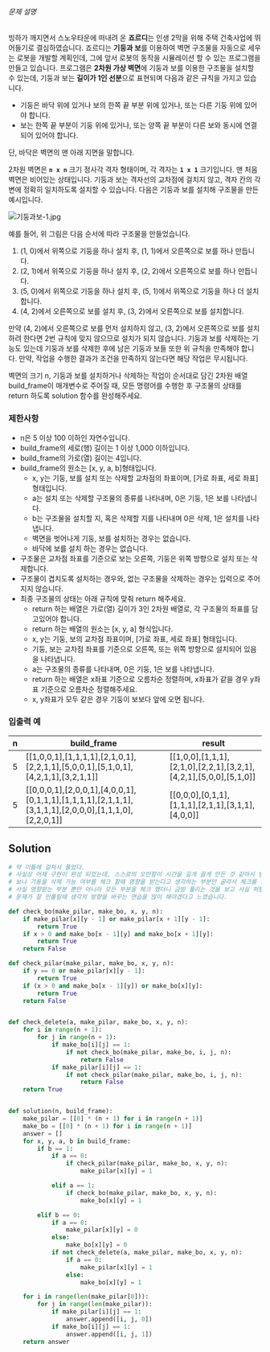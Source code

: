 ###### 문제 설명

빙하가 깨지면서 스노우타운에 떠내려 온 **죠르디**는 인생 2막을 위해 주택 건축사업에 뛰어들기로 결심하였습니다. 죠르디는 **기둥과 보**를 이용하여 벽면 구조물을 자동으로 세우는 로봇을 개발할 계획인데, 그에 앞서 로봇의 동작을 시뮬레이션 할 수 있는 프로그램을 만들고 있습니다.
프로그램은 **2차원 가상 벽면**에 기둥과 보를 이용한 구조물을 설치할 수 있는데, 기둥과 보는 **길이가 1인 선분**으로 표현되며 다음과 같은 규칙을 가지고 있습니다.

- 기둥은 바닥 위에 있거나 보의 한쪽 끝 부분 위에 있거나, 또는 다른 기둥 위에 있어야 합니다.
- 보는 한쪽 끝 부분이 기둥 위에 있거나, 또는 양쪽 끝 부분이 다른 보와 동시에 연결되어 있어야 합니다.

단, 바닥은 벽면의 맨 아래 지면을 말합니다.

2차원 벽면은 **`n x n`** 크기 정사각 격자 형태이며, 각 격자는 **`1 x 1`** 크기입니다. 맨 처음 벽면은 비어있는 상태입니다. 기둥과 보는 격자선의 교차점에 걸치지 않고, 격자 칸의 각 변에 정확히 일치하도록 설치할 수 있습니다. 다음은 기둥과 보를 설치해 구조물을 만든 예시입니다.

![기둥과보-1.jpg](https://grepp-programmers.s3.amazonaws.com/files/production/c453630fa0/834b86e5-6fd0-4d3c-8023-7f853ea4301f.jpg)

예를 들어, 위 그림은 다음 순서에 따라 구조물을 만들었습니다.

1. (1, 0)에서 위쪽으로 기둥을 하나 설치 후, (1, 1)에서 오른쪽으로 보를 하나 만듭니다.
2. (2, 1)에서 위쪽으로 기둥을 하나 설치 후, (2, 2)에서 오른쪽으로 보를 하나 만듭니다.
3. (5, 0)에서 위쪽으로 기둥을 하나 설치 후, (5, 1)에서 위쪽으로 기둥을 하나 더 설치합니다.
4. (4, 2)에서 오른쪽으로 보를 설치 후, (3, 2)에서 오른쪽으로 보를 설치합니다.

만약 (4, 2)에서 오른쪽으로 보를 먼저 설치하지 않고, (3, 2)에서 오른쪽으로 보를 설치하려 한다면 2번 규칙에 맞지 않으므로 설치가 되지 않습니다. 기둥과 보를 삭제하는 기능도 있는데 기둥과 보를 삭제한 후에 남은 기둥과 보들 또한 위 규칙을 만족해야 합니다. 만약, 작업을 수행한 결과가 조건을 만족하지 않는다면 해당 작업은 무시됩니다.

벽면의 크기 n, 기둥과 보를 설치하거나 삭제하는 작업이 순서대로 담긴 2차원 배열 build_frame이 매개변수로 주어질 때, 모든 명령어를 수행한 후 구조물의 상태를 return 하도록 solution 함수를 완성해주세요.

### 제한사항

- n은 5 이상 100 이하인 자연수입니다.
- build_frame의 세로(행) 길이는 1 이상 1,000 이하입니다.
- build_frame의 가로(열) 길이는 4입니다.
- build_frame의 원소는 [x, y, a, b]형태입니다.
  - x, y는 기둥, 보를 설치 또는 삭제할 교차점의 좌표이며, [가로 좌표, 세로 좌표] 형태입니다.
  - a는 설치 또는 삭제할 구조물의 종류를 나타내며, 0은 기둥, 1은 보를 나타냅니다.
  - b는 구조물을 설치할 지, 혹은 삭제할 지를 나타내며 0은 삭제, 1은 설치를 나타냅니다.
  - 벽면을 벗어나게 기둥, 보를 설치하는 경우는 없습니다.
  - 바닥에 보를 설치 하는 경우는 없습니다.
- 구조물은 교차점 좌표를 기준으로 보는 오른쪽, 기둥은 위쪽 방향으로 설치 또는 삭제합니다.
- 구조물이 겹치도록 설치하는 경우와, 없는 구조물을 삭제하는 경우는 입력으로 주어지지 않습니다.
- 최종 구조물의 상태는 아래 규칙에 맞춰 return 해주세요.
  - return 하는 배열은 가로(열) 길이가 3인 2차원 배열로, 각 구조물의 좌표를 담고있어야 합니다.
  - return 하는 배열의 원소는 [x, y, a] 형식입니다.
  - x, y는 기둥, 보의 교차점 좌표이며, [가로 좌표, 세로 좌표] 형태입니다.
  - 기둥, 보는 교차점 좌표를 기준으로 오른쪽, 또는 위쪽 방향으로 설치되어 있음을 나타냅니다.
  - a는 구조물의 종류를 나타내며, 0은 기둥, 1은 보를 나타냅니다.
  - return 하는 배열은 x좌표 기준으로 오름차순 정렬하며, x좌표가 같을 경우 y좌표 기준으로 오름차순 정렬해주세요.
  - x, y좌표가 모두 같은 경우 기둥이 보보다 앞에 오면 됩니다.

### 입출력 예

| n    | build_frame                                                  | result                                                       |
| ---- | ------------------------------------------------------------ | ------------------------------------------------------------ |
| 5    | [[1,0,0,1],[1,1,1,1],[2,1,0,1],[2,2,1,1],[5,0,0,1],[5,1,0,1],[4,2,1,1],[3,2,1,1]] | [[1,0,0],[1,1,1],[2,1,0],[2,2,1],[3,2,1],[4,2,1],[5,0,0],[5,1,0]] |
| 5    | [[0,0,0,1],[2,0,0,1],[4,0,0,1],[0,1,1,1],[1,1,1,1],[2,1,1,1],[3,1,1,1],[2,0,0,0],[1,1,1,0],[2,2,0,1]] | [[0,0,0],[0,1,1],[1,1,1],[2,1,1],[3,1,1],[4,0,0]]            |

## Solution

```python
# 약 이틀에 걸쳐서 풀었다.
# 사실상 어제 구현이 완성 되었는데, 스스로의 오만함이 시간을 길게 끌게 만든 것 같아서 반성하는 중이다.
# 보나 기둥을 삭제 가능 여부를 체크 할때 영향을 받는다고 생각하는 부분만 골라서 체크를 했을때 계속 실패하였다.
# 사실 영향받는 부분 뿐만 아니라 모든 부분을 체크 했더니 금방 풀리는 것을 보고 사실 허탈했다.
# 문제가 잘 안풀릴때 생각의 방향을 바꾸는 연습을 많이 해야겠다고 느꼈습니다.

def check_bo(make_pilar, make_bo, x, y, n):
    if make_pilar[x][y - 1] or make_pilar[x + 1][y - 1]:
        return True
    if x > 0 and make_bo[x - 1][y] and make_bo[x + 1][y]:
        return True
    return False

def check_pilar(make_pilar, make_bo, x, y, n):
    if y == 0 or make_pilar[x][y - 1]:
        return True
    if (x > 0 and make_bo[x - 1][y]) or make_bo[x][y]:
        return True
    return False


def check_delete(a, make_pilar, make_bo, x, y, n):
    for i in range(n + 1):
        for j in range(n + 1):
            if make_bo[i][j] == 1:
                if not check_bo(make_pilar, make_bo, i, j, n):
                    return False
            if make_pilar[i][j] == 1:
                if not check_pilar(make_pilar, make_bo, i, j, n):
                    return False
    return True


def solution(n, build_frame):
    make_pilar = [[0] * (n + 1) for i in range(n + 1)]
    make_bo = [[0] * (n + 1) for i in range(n + 1)]
    answer = []
    for x, y, a, b in build_frame:
        if b == 1:
            if a == 0:
                if check_pilar(make_pilar, make_bo, x, y, n):
                    make_pilar[x][y] = 1

            elif a == 1:
                if check_bo(make_pilar, make_bo, x, y, n):
                    make_bo[x][y] = 1

        elif b == 0:
            if a == 0:
                make_pilar[x][y] = 0
            else:
                make_bo[x][y] = 0
            if not check_delete(a, make_pilar, make_bo, x, y, n):
                if a == 0:
                    make_pilar[x][y] = 1
                else:
                    make_bo[x][y] = 1

    for i in range(len(make_pilar[0])):
        for j in range(len(make_pilar)):
            if make_pilar[i][j] == 1:
                answer.append([i, j, 0])
            if make_bo[i][j] == 1:
                answer.append([i, j, 1])
    return answer
```



